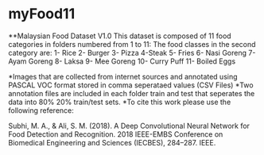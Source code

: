 # myFood11
**Malaysian Food Dataset V1.0
This dataset is composed of 11 food categories in folders numbered from 1 to 11: 
The food classes in the second category are: 
1- Rice 
2- Burger 
3- Pizza 
4-Steak 
5- Fries 
6- Nasi Goreng 
7- Ayam Goreng 
8- Laksa
9- Mee Goreng 
10- Curry Puff 
11- Boiled Eggs

*Images that are collected from internet sources and annotated using PASCAL VOC format stored in comma seperataed values (CSV Files)
*Two annotation files are included in each folder train and test that seperates the data into 80% 20% train/test sets.
*To cite this work please use the following reference:

Subhi, M. A., & Ali, S. M. (2018). A Deep Convolutional Neural Network for Food Detection and Recognition. 2018 
IEEE-EMBS Conference on Biomedical Engineering and Sciences (IECBES), 284–287. IEEE.


